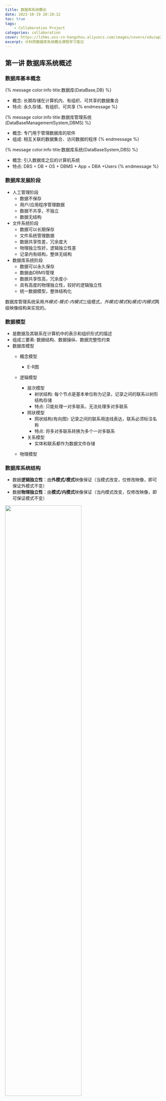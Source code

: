 ```yaml
---
title: 数据库系统概论
date: 2023-10-19 20:10:12
toc: true
tags:
    - Collaboration Project
categories: collaboration
cover: https://lzhms.oss-cn-hangzhou.aliyuncs.com/images/covers/xdu/wp2347580-database-wallpapers.jpg
excerpt: 计科院数据库系统概论课程学习笔记
---
```

## 第一讲 数据库系统概述

### 数据库基本概念

{% message color:info title:数据库(DataBase,DB) %}

+ 概念: 长期存储在计算机内、有组织、可共享的数据集合
+ 特点: 永久存储、有组织、可共享
  {% endmessage %}

{% message color:info title:数据库管理系统(DataBaseManagementSystem,DBMS) %}

+ 概念: 专门用于管理数据库的软件
+ 组成: 相互关联的数据集合、访问数据的程序
  {% endmessage %}

{% message color:info title:数据库系统(DataBaseSystem,DBS) %}

+ 概念: 引入数据库之后的计算机系统
+ 特点: DBS = DB + OS + DBMS + App + DBA +Users
  {% endmessage %}

### 数据库发展阶段

- 人工管理阶段
  - 数据不保存
  - 用户/应用程序管理数据
  - 数据不共享，不独立
  - 数据无结构
- 文件系统阶段
  - 数据可以长期保存
  - 文件系统管理数据
  - 数据共享性差，冗余度大
  - 物理独立性好，逻辑独立性差
  - 记录内有结构，整体无结构
- 数据库系统阶段
  - 数据可以永久保存
  - 数据由DBMS管理
  - 数据共享性高，冗余度小
  - 具有高度的物理独立性，较好的逻辑独立性
  - 统一数据模型，整体结构化

数据库管理系统采用*外模式-模式-内模式*三级模式，*外模式/模式*和*模式/内模式*两级映像结构来实现的。

### 数据模型
- 是数据及其联系在计算机中的表示和组织形式的描述
- 组成三要素: 数据结构、数据操纵、数据完整性约束
- 数据库模型
  - 概念模型
    - E-R图
  - 逻辑模型

    - 层次模型
      - 树状结构: 每个节点是基本单位称为记录，记录之间的联系以树形结构存储
      - 特点: 只能处理一对多联系，无法处理多对多联系
    - 网状模型
      - 网状结构(有向图): 记录之间的联系用连线表达，联系必须标注名称
      - 特点: 将多对多联系转换为多个一对多联系
    - 关系模型
      - 实体和联系都作为数据文件存储
  - 物理模型

### 数据库系统结构

- 数据**逻辑独立性**：由**外模式/模式**映像保证（当模式改变，仅修改映像，即可保证外模式不变）
- 数据**物理独立性**：由**模式/内模式**映像保证（当内模式改变，仅修改映像，即可保证模式不变）

<img src="https://cdn.jsdelivr.net/gh/LZHMS/picx-images-hosting@master/EBlog/Courses/Untitled-3.5x31v922ayk0.webp" width="70%"/>

## 第二讲 关系模型

### 关系数据结构

关系模式: $R(U, D, Dom(), F)$ (简称: $R(U)$)
其中，$R$ 表示关系名，$U$ 表示属性集，$D$ 表示关系的域，$Dom$ 表示属性到域上的映射关系，$F$ 表示数据依赖

### 关系代数

+ 关系代数(Relational Algebra)是**过程化**的查询语言，是以**集合**为基础的运算表达式

#### 传统集合运算

+ 并(Union): From the row angle

<center> $R \cup S$={$t|t\in R\vee t\in S$}</center>

+ 差(Difference): From the row angle

<center>$R - S$={$t|t\in R\wedge t\notin S$}</center>

+ 交(Intersection): From the row angle

<center>$R \cap S$ = {$t|t\in R\wedge t\in S$}=$R-(R-S)$</center>

+ 广义笛卡尔积(Cartesian Product): From the row angle

<center>$R \times S$ = {$\widehat{t_rt_s}|t_r\in R\wedge t_s\in S$}</center>

注: R:$(k_1, n)$, S:$(k_2,m)\Longrightarrow$R$\times$S:$(k_1+k_2, n+m)$

#### 专门关系运算

+ 选择(Selection): From the row angle

<center>$\sigma_F(R)$ ={$t|t\in R\wedge F(t)=True$}</center>

+ 投影(Projection): From the column angle

<center>$\pi_A(R)$ = {$t[A]|t\in R$}</center>
注: 选择出原关系中某些属性列，为避免重复，还可能会取消某些元组

+ 连接(Join): From the cross angle

<center>$R\underset{A\theta B}{\bowtie} S$ = {$t_r\cup t_s|t_r\in R\wedge t_s\in S\wedge t_r[A]\theta t_s[B]$}</center>

+ Solution Steps For $\theta$ Join:
  + Step 1: 确定结果中的属性列
  + Step 2: 确定参与比较的属性列
  + Step 3: 逐一取R中的元组分别和S中与其符合条件的元组进行拼接
+ 等值连接(Equi-Join): $\theta$ is "="

<center>$R\underset{A=B}{\bowtie} S$ = {$t_r\cup t_s|t_r\in R\wedge t_s\in S\wedge t_r[A]=t_s[B]$}</center>

+ 自然连接(Natural Join): $\theta$ is "=" and $As = Bs$ which combines As and Bs columns avoiding repeated attributes(As, Bs means a column or multiple columns)

<center>$R\bowtie S$ = {$t_r\cup t_s - t_s[B]|t_r\in R\wedge t_s\in S\wedge t_r[B]=t_s[B]$}</center>

#### Practices

+ Used Tables

  + S Table = S(Sno, Sname, Ssex, Sage, Sdept)
    |  Sno  | Sname | Ssex | Sage | Sdept |
    | :---: | :---: | :--: | :--: | :---: |
    | 95001 | 李勇 |  男  |  20  |  CS  |
    | 95002 | 刘晨 |  女  |  18  |  IS  |
    | 95003 | 王敏 |  女  |  18  |  MA  |
    | 95004 | 张立 |  男  |  19  |  IS  |
  + SC Table = SC(Sno, Cno, Grade)
    |  Sno  | Cno | Grade |
    | :---: | :-: | :---: |
    | 95001 | c1 |  92  |
    | 95001 | c2 |  65  |
    | 95001 | c4 |  88  |
    | 95002 | c2 |  90  |
    | 95002 | c5 |  73  |
+ SC$\times$SC Table

  | SC1.Sno | SC1.Cno | SC1.Grade | SC2.Sno | SC2.Cno | SC2.Grade |
  | :-----: | :-----: | :-------: | :-----: | :-----: | :-------: |
+ Problems

  + 查询选修了 $C_2$ 和 $C_4$ 课程的学生学号

  $$
  pi_1(\sigma_{1=4\wedge 2='c2'\wedge 5='c4'}(SC\times SC))
  $$

  + 查询不学 $C_2$ 课程的学生学号

  $$
  pi_{sno}(S)-\pi_{cno}(\sigma_{cno='c2'}(SC))
  $$

1. 关系模型由**关系数据结构**、**关系操作集合**和**关系完整性约束**组成
2. 关系数据结构：单一的结构类型即关系，表示现实世界的实体以及实体间的联系
3. 关系操作集合：查询、插入、删除、修改操作
4. 关系完整性约束：实体完整性、参照完整性、用户定义完整性约束
5. 关系数据库语言的共同特点：非过程化的集合操作语言
6. 关系数据语言：关系代数语言、关系演算语言、SQL


## 第三讲 数据库完整性

数据库完整性包括实体完整性、参照完整性和用户定义完整性。

### 实体完整性

+ CREATE TABLE 中用 PRIMARY KEY 定义关系模型的实体完整性
+ 单属性构成的码： 定义为列级约束条件/定义为表级约束条件
+ 多个属性构成的码： 定义为表级约束条件

### References

+ [BitHachi&#39;s Blog](https://blog.csdn.net/weixin_43914604/article/details/105359554)

## 第三讲 SQL概述
+ [SQL概述及数据定义——BitHachi&#39;s Blog](https://bithachi.blog.csdn.net/article/details/105217410)
+ [SQL之数据查询——BitHachi&#39;s Blog](https://bithachi.blog.csdn.net/article/details/105171740)
+ [SQL之基本表更新——BitHachi&#39;s Blog](https://bithachi.blog.csdn.net/article/details/105243896)

## 第六讲 关系数据理论之规范化

### 存在的问题

关系模式中*属性间存在某些依赖关系*导致*插入异常、删除异常、更新异常以及数据冗余*的问题

### 数据依赖

定义: 关系属性与属性之间的一种约束关系，即两个列或列组之间的约束，主要包含函数依赖与多值依赖。

#### 函数依赖 (Functional Dependency, FD)

定义: 对于任意关系 $r\in R(U)$, $r$ 中不可能存在两个元组在 $X$ 上的属性值相等，而在 $Y$ 上的属性值不等。

+ $X\rightarrow Y$: $X$ 函数确定 $Y$ 或 $Y$ 函数依赖于 $X$
+ Notes
  + 函数依赖指 $R$ 的所有关系实例均要满足的约束条件
  + 函数依赖属于语义范畴概念，只能根据数据的语义来确定函数依赖
+ 特殊函数依赖
  + 非平凡的函数依赖：$X\rightarrow Y$ 且 $Y\nsubseteq X$
  + 平凡的函数依赖：$X\rightarrow Y$ 且 $Y\subseteq X$
  + 相互决定: $X\rightarrow Y$ 且 $Y\rightarrow X$, denotes $X\leftrightarrow Y$
  + $Y$ 不函数依赖于 $X$: $X \nrightarrow Y$
  + 完全函数依赖：$X\rightarrow Y$ 且 $ \forall X' \subset X, X' \nrightarrow Y$, denotes $X\mathop{\longrightarrow}\limits^F Y$
  + 部分函数依赖：$X\rightarrow Y$ 且 $Y$ 不完全函数依赖于 $X$, denotes $X\mathop{\longrightarrow}\limits^P Y$
  + 传递函数依赖：$X\rightarrow Y, Y\rightarrow Z$ with conditions $Y\nsubseteq X, Y\nrightarrow X$，则 $X\rightarrow Z$, denotes $X\mathop{\longrightarrow}\limits^T Y$
    + 如果 $Y\rightarrow X$ 即 $X\leftrightarrow Y$，则 $Z$ 直接依赖于 $X$
    + 如果 $Y\subseteq X$, 则 $X\mathop{\longrightarrow}\limits^P Z$
+ 候选码(Candidate Key)
  + For $K$ in $R<U, F>$, satisfy $K\mathop{\longrightarrow}\limits^F U$
  + 主码(Primary Key) 为选定的一个候选码
  + 性质
    + 决定性：$K\rightarrow U$
    + 最小性: $\nexists K'\subset K$ let $K'\rightarrow U$
  + 主属性(Prime Attribute): 所有候选码中出现的属性
  + 非主属性(Nonprime Attribute): 不出现在任何候选码中的属性
  + 全码(All Key): 由关系模式的所有属性构成码
  + 外码(Foreign Key): $X$ 并非是 $R$ 的码，而是另外一个关系模式的码

### 规范化

#### 规范化设计

关系表的规范化设计就是要尽可能地减少关系表中列或者列组之间的依赖关系，即函数依赖

#### 范式(Normal Form, NF)

+ **Defination 1**: 表示关系表的规范程度状态
+ **Defination 2**: 表示符合某一种级别的关系模式的集合

#### 第一范式(First Normal Form, 1NF)

+ **Defination**: 关系模式 $R$ 的所有属性都是*不可分的基本数据项*，denotes $R\in 1NF$
+ 不满足第一范式的数据库模式不是关系数据库

#### 第二范式(Second Normal Form, 2NF)

+ **Defination**: $R\in 1NF$ 并且每一个非主属性都完全函数依赖于 $R$ 的任一候选码, denotes $R\in 2NF$
+ Notes
  + 不存在非主属性对码的部分依赖
  + 不属于 $2NF$ 关系模式问题：插入异常、删除异常、数据冗余大、修改异常

#### 第三范式(Third Normal Form, 3NF)

+ **Defination**: $R<U, F>$ 中不存在码 $X$、属性组 $Y$ 及非主属性 $Z(Z\nsubseteq Y)$ 使得 $X\rightarrow Y(Y\nrightarrow X), Y\rightarrow Z$, denotes $R\in 3NF$
+ Notes
  + If $Z\subseteq Y$, then when $X\rightarrow Y$, get $X\rightarrow Z$
  + 不存在非主属性对码的传递依赖
  + 不属于 $3NF$ 关系模式问题：插入异常、删除异常、数据冗余大、修改异常

#### 修正第三范式(Boyce Codd Normal Form, BCNF)

+ **Defination**: $R\in 1NF$, for any $X\rightarrow Y(Y\nsubseteq X)$ and $X$ 必包含码, denotes $R\in BCNF$
+ Notes
  + 每一个函数依赖的决定因素都包含码

## Handwritten Notes

<img src="https://cdn.jsdelivr.net/gh/LZHMS/picx-images-hosting@master/EBlog/Courses/数据库原理笔记_Page1.51yc1mwj6wc0.png"/>
<img src="https://cdn.jsdelivr.net/gh/LZHMS/picx-images-hosting@master/EBlog/Courses/数据库原理笔记_Page2.5zhwap4c8nw0.webp" />
<img src="https://cdn.jsdelivr.net/gh/LZHMS/picx-images-hosting@master/EBlog/Courses/数据库原理笔记_Page3.6sisp43v1pk0.webp" />
<img src="https://cdn.jsdelivr.net/gh/LZHMS/picx-images-hosting@master/EBlog/Courses/数据库原理笔记_Page4.23jsf44s5qow.webp" />
<img src="https://cdn.jsdelivr.net/gh/LZHMS/picx-images-hosting@master/EBlog/Courses/数据库原理笔记_Page5.41nf6qoealc0.webp" />
<img src="https://cdn.jsdelivr.net/gh/LZHMS/picx-images-hosting@master/EBlog/Courses/数据库原理笔记_Page6.330yrzif8iw0.webp" />
<img src="https://cdn.jsdelivr.net/gh/LZHMS/picx-images-hosting@master/EBlog/Courses/数据库原理笔记_Page7.39y9yuxk8gg0.webp" />
<img src="https://cdn.jsdelivr.net/gh/LZHMS/picx-images-hosting@master/EBlog/Courses/数据库原理笔记_Page8.2wdw8hhua8u0.webp" />
<img src="https://cdn.jsdelivr.net/gh/LZHMS/picx-images-hosting@master/EBlog/Courses/数据库原理笔记_Page9.3ehx9lj0jui0.webp" />

## 数据库系统期末复习笔记
<iframe src="/pdfjs/web/viewer.html?file=/pdf/collaboration/DatabaseNotes.pdf" style='width:100%;height:800px'></iframe>

## 数据库系统课程实验报告
<iframe src="/pdfjs/web/viewer.html?file=/pdf/collaboration/DatabaseSystem.pdf" style='width:100%;height:800px'></iframe>

## Contributors

+ [Zhihao Li](https://lzhms.github.io/)
+ [Changrong You](https://cryoushiwo.github.io/)

## References

<div style="border: 1px solid #ccc; padding: 15px; border-radius: 5px; box-shadow: 0px 4px 8px rgba(0, 0, 0, 0.1);">
    <p>李翠敏. 2023年秋, 数据库系统, 西安电子科技大学.</p>
    <p>
        <a href="https://mooc1.chaoxing.com/mooc-ans/course/236212833.html">
            https://mooc1.chaoxing.com/mooc-ans/course/236212833.html
        </a>
    </p>
</div>